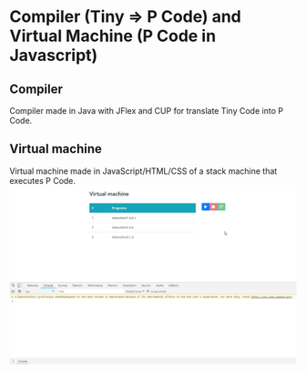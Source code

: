 # Compiler (Tiny => P Code) and Virtual Machine (P Code in Javascript)
## Compiler
Compiler made in Java with JFlex and CUP for translate
Tiny Code into P Code.
## Virtual machine
Virtual machine made in JavaScript/HTML/CSS of a stack machine
that executes P Code.
![VM](vm.gif)
